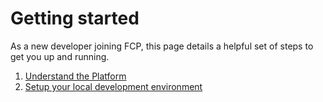 # Getting started

As a new developer joining FCP, this page details a helpful set of steps to get you up and running.

1. [Understand the Platform](platform.md)
1. [Setup your local development environment](local-development-setup/index.md)
